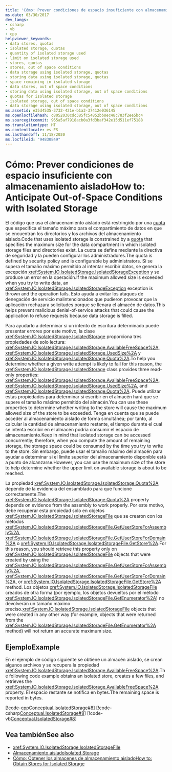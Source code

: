 ```yaml
---
title: 'Cómo: Prever condiciones de espacio insuficiente con almacenamiento aislado'
ms.date: 03/30/2017
dev_langs:
- csharp
- vb
- cpp
helpviewer_keywords:
- data stores, quotas
- isolated storage, quotas
- quantity of isolated storage used
- limit on isolated storage used
- stores, quotas
- stores, out of space conditions
- data storage using isolated storage, quotas
- storing data using isolated storage, quotas
- space remaining in isolated storage
- data stores, out of space conditions
- storing data using isolated storage, out of space conditions
- quotas for isolated storage
- isolated storage, out of space conditions
- data storage using isolated storage, out of space conditions
ms.assetid: e35d4535-3732-421e-b1a3-37412e036145
ms.openlocfilehash: c8052030cdc385fc54852bb8ec48c783f2ee5bc4
ms.sourcegitcommit: 965a5af7918acb0a3fd3baf342e15d511ef75188
ms.translationtype: HT
ms.contentlocale: es-ES
ms.lasthandoff: 11/18/2020
ms.locfileid: "94830849"
---
```

# <a name="how-to-anticipate-out-of-space-conditions-with-isolated-storage"></a><span data-ttu-id="22e10-102">Cómo: Prever condiciones de espacio insuficiente con almacenamiento aislado</span><span class="sxs-lookup"><span data-stu-id="22e10-102">How to: Anticipate Out-of-Space Conditions with Isolated Storage</span></span>

<span data-ttu-id="22e10-103">El código que usa el almacenamiento aislado está restringido por una [cuota](isolated-storage.md#quotas) que especifica el tamaño máximo para el compartimiento de datos en que se encuentran los directorios y los archivos del almacenamiento aislado.</span><span class="sxs-lookup"><span data-stu-id="22e10-103">Code that uses isolated storage is constrained by a [quota](isolated-storage.md#quotas) that specifies the maximum size for the data compartment in which isolated storage files and directories exist.</span></span> <span data-ttu-id="22e10-104">La cuota se define mediante la directiva de seguridad y la pueden configurar los administradores.</span><span class="sxs-lookup"><span data-stu-id="22e10-104">The quota is defined by security policy and is configurable by administrators.</span></span> <span data-ttu-id="22e10-105">Si se supera el tamaño máximo permitido al intentar escribir datos, se genera la excepción <xref:System.IO.IsolatedStorage.IsolatedStorageException> y se produce un error en la operación.</span><span class="sxs-lookup"><span data-stu-id="22e10-105">If the maximum allowed size is exceeded when you try to write data, an <xref:System.IO.IsolatedStorage.IsolatedStorageException> exception is thrown and the operation fails.</span></span> <span data-ttu-id="22e10-106">Esto ayuda a evitar los ataques de denegación de servicio malintencionados que pudieron provocar que la aplicación rechazara solicitudes porque se llenara el almacén de datos.</span><span class="sxs-lookup"><span data-stu-id="22e10-106">This helps prevent malicious denial-of-service attacks that could cause the application to refuse requests because data storage is filled.</span></span>

<span data-ttu-id="22e10-107">Para ayudarlo a determinar si un intento de escritura determinado puede presentar errores por este motivo, la clase <xref:System.IO.IsolatedStorage.IsolatedStorage> proporciona tres propiedades de solo lectura: <xref:System.IO.IsolatedStorage.IsolatedStorage.AvailableFreeSpace%2A>, <xref:System.IO.IsolatedStorage.IsolatedStorage.UsedSize%2A> y <xref:System.IO.IsolatedStorage.IsolatedStorage.Quota%2A>.</span><span class="sxs-lookup"><span data-stu-id="22e10-107">To help you determine whether a given write attempt is likely to fail for this reason, the <xref:System.IO.IsolatedStorage.IsolatedStorage> class provides three read-only properties: <xref:System.IO.IsolatedStorage.IsolatedStorage.AvailableFreeSpace%2A>, <xref:System.IO.IsolatedStorage.IsolatedStorage.UsedSize%2A>, and <xref:System.IO.IsolatedStorage.IsolatedStorage.Quota%2A>.</span></span> <span data-ttu-id="22e10-108">Puede utilizar estas propiedades para determinar si escribir en el almacén hará que se supere el tamaño máximo permitido del almacén.</span><span class="sxs-lookup"><span data-stu-id="22e10-108">You can use these properties to determine whether writing to the store will cause the maximum allowed size of the store to be exceeded.</span></span> <span data-ttu-id="22e10-109">Tenga en cuenta que se puede acceder al almacenamiento aislado de forma simultánea; por tanto, al calcular la cantidad de almacenamiento restante, el tiempo durante el cual se intenta escribir en el almacén podría consumir el espacio de almacenamiento.</span><span class="sxs-lookup"><span data-stu-id="22e10-109">Keep in mind that isolated storage can be accessed concurrently; therefore, when you compute the amount of remaining storage, the storage space could be consumed by the time you try to write to the store.</span></span> <span data-ttu-id="22e10-110">Sin embargo, puede usar el tamaño máximo del almacén para ayudar a determinar si el límite superior del almacenamiento disponible está a punto de alcanzarse.</span><span class="sxs-lookup"><span data-stu-id="22e10-110">However, you can use the maximum size of the store to help determine whether the upper limit on available storage is about to be reached.</span></span>

<span data-ttu-id="22e10-111">La propiedad <xref:System.IO.IsolatedStorage.IsolatedStorage.Quota%2A> depende de la evidencia del ensamblado para que funcione correctamente.</span><span class="sxs-lookup"><span data-stu-id="22e10-111">The <xref:System.IO.IsolatedStorage.IsolatedStorage.Quota%2A> property depends on evidence from the assembly to work properly.</span></span> <span data-ttu-id="22e10-112">Por este motivo, debe recuperar esta propiedad solo en objetos <xref:System.IO.IsolatedStorage.IsolatedStorageFile> que se crearon con los métodos <xref:System.IO.IsolatedStorage.IsolatedStorageFile.GetUserStoreForAssembly%2A>, <xref:System.IO.IsolatedStorage.IsolatedStorageFile.GetUserStoreForDomain%2A> o <xref:System.IO.IsolatedStorage.IsolatedStorageFile.GetStore%2A>.</span><span class="sxs-lookup"><span data-stu-id="22e10-112">For this reason, you should retrieve this property only on <xref:System.IO.IsolatedStorage.IsolatedStorageFile> objects that were created by using the <xref:System.IO.IsolatedStorage.IsolatedStorageFile.GetUserStoreForAssembly%2A>, <xref:System.IO.IsolatedStorage.IsolatedStorageFile.GetUserStoreForDomain%2A>, or <xref:System.IO.IsolatedStorage.IsolatedStorageFile.GetStore%2A> method.</span></span> <span data-ttu-id="22e10-113">Los objetos <xref:System.IO.IsolatedStorage.IsolatedStorageFile> creados de otra forma (por ejemplo, los objetos devueltos por el método <xref:System.IO.IsolatedStorage.IsolatedStorageFile.GetEnumerator%2A>) no devolverán un tamaño máximo preciso.</span><span class="sxs-lookup"><span data-stu-id="22e10-113"><xref:System.IO.IsolatedStorage.IsolatedStorageFile> objects that were created in any other way (for example, objects that were returned from the <xref:System.IO.IsolatedStorage.IsolatedStorageFile.GetEnumerator%2A> method) will not return an accurate maximum size.</span></span>

## <a name="example"></a><span data-ttu-id="22e10-114">Ejemplo</span><span class="sxs-lookup"><span data-stu-id="22e10-114">Example</span></span>

<span data-ttu-id="22e10-115">En el ejemplo de código siguiente se obtiene un almacén aislado, se crean algunos archivos y se recupera la propiedad <xref:System.IO.IsolatedStorage.IsolatedStorage.AvailableFreeSpace%2A>.</span><span class="sxs-lookup"><span data-stu-id="22e10-115">The following code example obtains an isolated store, creates a few files, and retrieves the <xref:System.IO.IsolatedStorage.IsolatedStorage.AvailableFreeSpace%2A> property.</span></span> <span data-ttu-id="22e10-116">El espacio restante se notifica en bytes.</span><span class="sxs-lookup"><span data-stu-id="22e10-116">The remaining space is reported in bytes.</span></span>

[!code-cpp[Conceptual.IsolatedStorage#8](../../../samples/snippets/cpp/VS_Snippets_CLR/conceptual.isolatedstorage/cpp/source7.cpp#8)]
[!code-csharp[Conceptual.IsolatedStorage#8](../../../samples/snippets/csharp/VS_Snippets_CLR/conceptual.isolatedstorage/cs/source7.cs#8)]
[!code-vb[Conceptual.IsolatedStorage#8](../../../samples/snippets/visualbasic/VS_Snippets_CLR/conceptual.isolatedstorage/vb/source7.vb#8)]

## <a name="see-also"></a><span data-ttu-id="22e10-117">Vea también</span><span class="sxs-lookup"><span data-stu-id="22e10-117">See also</span></span>

- <xref:System.IO.IsolatedStorage.IsolatedStorageFile>
- [<span data-ttu-id="22e10-118">Almacenamiento aislado</span><span class="sxs-lookup"><span data-stu-id="22e10-118">Isolated Storage</span></span>](isolated-storage.md)
- [<span data-ttu-id="22e10-119">Cómo: Obtener los almacenes de almacenamiento aislado</span><span class="sxs-lookup"><span data-stu-id="22e10-119">How to: Obtain Stores for Isolated Storage</span></span>](how-to-obtain-stores-for-isolated-storage.md)
